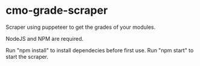# cmo-grade-scraper
Scraper using puppeteer to get the grades of your modules.

NodeJS and NPM are required.

Run "npm install" to install dependecies before first use.
Run "npm start" to start the scraper.


